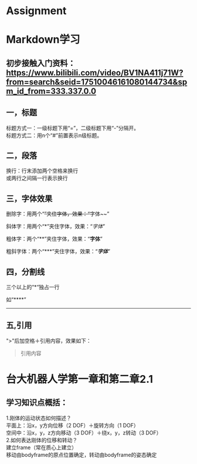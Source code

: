 # Assignment
Markdown学习
============
初步接触入门资料：https://www.bilibili.com/video/BV1NA411j71W?from=search&seid=17510046161080144734&spm_id_from=333.337.0.0    
-----------
一，标题  
-----------
标题方式一：一级标题下用“=”，二级标题下用“-”分隔开。  
标题方式二：用n个“#”前置表示n级标题。
## 二，段落
换行：行末添加两个空格来换行  
或两行之间隔一行表示换行
## 三，字体效果
删除字：用两个“~~”夹住字体，效果：“~~字体~~” 

斜体字：用两个“*”夹住字体，效果：“*字体*”   

粗体字：两个“**”夹住字体，效果：“**字体**”

粗斜字体：两个“***”夹住字体，效果：“***字体***”  
 
## 四，分割线
三个以上的“*“独占一行   

如“****”
****
## 五,引用  
">"后加空格＋引用内容，效果如下：

> 引用内容







台大机器人学第一章和第二章2.1  
==============
学习知识点概括：
--------------
1.刚体的运动状态如何描述？  
平面上：沿x，y方向位移（2 DOF）＋旋转方向（1 DOF）  
空间中：沿x，y，z方向移动（3 DOF）＋绕x，y，z转动（3 DOF）  
2.如何表达刚体的位移和转动？  
建立frame（常在质心上建立）  
移动由bodyframe的原点位置确定，转动由bodyframe的姿态确定


